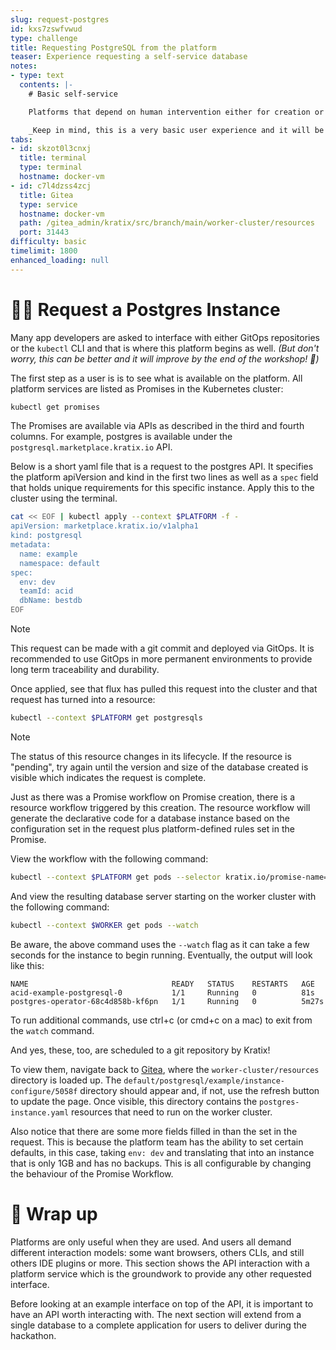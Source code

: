 ```yaml
---
slug: request-postgres
id: kxs7zswfvwud
type: challenge
title: Requesting PostgreSQL from the platform
teaser: Experience requesting a self-service database
notes:
- type: text
  contents: |-
    # Basic self-service

    Platforms that depend on human intervention either for creation or for access to resources can reduce an organisation's speed to market. With the Postgres Promise installed, it is time to see how users can experience on-demand databases.

    _Keep in mind, this is a very basic user experience and it will be iterated to improve both the platform services available and the user experience by the end of the workshop!_
tabs:
- id: skzot0l3cnxj
  title: terminal
  type: terminal
  hostname: docker-vm
- id: c7l4dzss4zcj
  title: Gitea
  type: service
  hostname: docker-vm
  path: /gitea_admin/kratix/src/branch/main/worker-cluster/resources
  port: 31443
difficulty: basic
timelimit: 1800
enhanced_loading: null
---
```


🙋🏽 Request a Postgres Instance
===

Many app developers are asked to interface with either GitOps repositories or the `kubectl` CLI and that is where this platform begins as well. _(But don't worry, this can be better and it will improve by the end of the workshop! 💅)_

The first step as a user is is to see what is available on the platform. All platform services are listed as Promises in the Kubernetes cluster:
```bash
kubectl get promises
```

The Promises are available via APIs as described in the third and fourth columns. For example, postgres is available under the `postgresql.marketplace.kratix.io` API.

Below is a short yaml file that is a request to the postgres API. It specifies the platform apiVersion and kind in the first two lines as well as a `spec` field that holds unique requirements for this specific instance. Apply this to the cluster using the terminal.

```bash
cat << EOF | kubectl apply --context $PLATFORM -f -
apiVersion: marketplace.kratix.io/v1alpha1
kind: postgresql
metadata:
  name: example
  namespace: default
spec:
  env: dev
  teamId: acid
  dbName: bestdb
EOF
```
> [!NOTE]
> This request can be made with a git commit and deployed via GitOps. It is recommended to use GitOps in more permanent environments to provide long term traceability and durability.

Once applied, see that flux has pulled this request into the cluster and that request has turned into a resource:
```bash
kubectl --context $PLATFORM get postgresqls
```

> [!NOTE]
> The status of this resource changes in its lifecycle. If the resource is "pending", try again until the version and size of the database created is visible which indicates the request is complete.

Just as there was a Promise workflow on Promise creation, there is a resource workflow triggered by this creation. The resource workflow will generate the declarative code for a database instance based on the configuration set in the request plus platform-defined rules set in the Promise.

View the workflow with the following command:

```bash
kubectl --context $PLATFORM get pods --selector kratix.io/promise-name=postgresql
```

And view the resulting database server starting on the worker cluster with the following command:

```bash
kubectl --context $WORKER get pods --watch
```

Be aware, the above command uses the `--watch` flag as it can take a few seconds for the instance to begin running. Eventually, the output will look like this:
```bash,nocopy
NAME                                READY   STATUS    RESTARTS   AGE
acid-example-postgresql-0           1/1     Running   0          81s
postgres-operator-68c4d858b-kf6pn   1/1     Running   0          5m27s
```

To run additional commands, use ctrl+c (or cmd+c on a mac) to exit from the `watch` command.

And yes, these, too, are scheduled to a git repository by Kratix!

To view them, navigate back to [Gitea](tab-1), where the `worker-cluster/resources` directory is loaded up. The `default/postgresql/example/instance-configure/5058f` directory should appear and, if not, use the refresh button to update the page. Once visible, this directory contains the `postgres-instance.yaml` resources that need to run on the worker cluster.

Also notice that there are some more fields filled in than the set in the request. This is because the platform team has the ability to set certain defaults, in this case, taking `env: dev` and translating that into an instance that is only 1GB and has no backups. This is all configurable by changing the behaviour of the Promise Workflow.

🎁 Wrap up
===

Platforms are only useful when they are used. And users all demand different interaction models: some want browsers, others CLIs, and still others IDE plugins or more. This section shows the API interaction with a platform service which is the groundwork to provide any other requested interface.

Before looking at an example interface on top of the API, it is important to have an API worth interacting with. The next section will extend from a single database to a complete application for users to deliver during the hackathon.
